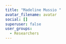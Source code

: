 ```yaml
---
title: "Madeline Mussio "
avatar_filename: avatar
social: []
superuser: false
user_groups:
  - Researchers
---
```

